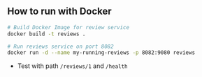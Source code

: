 ## How to run with Docker

```bash
# Build Docker Image for review service
docker build -t reviews .

# Run reviews service on port 8082
docker run -d --name my-running-reviews -p 8082:9080 reviews
```

* Test with path `/reviews/1` and `/health`